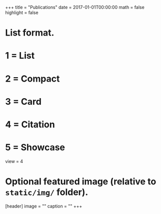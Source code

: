 +++
title = "Publications"
date = 2017-01-01T00:00:00
math = false
highlight = false

# List format.
# 1 = List
# 2 = Compact
# 3 = Card
# 4 = Citation
# 5 = Showcase
view = 4

# Optional featured image (relative to `static/img/` folder).
[header]
image = ""
caption = ""
+++
